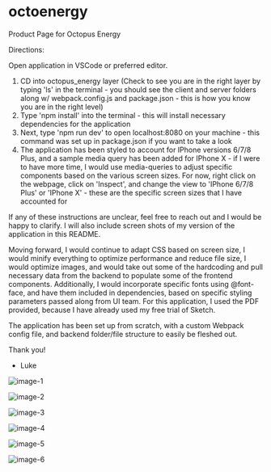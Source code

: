 # octoenergy
Product Page for Octopus Energy 

Directions:

Open application in VSCode or preferred editor.

1. CD into octopus_energy layer (Check to see you are in the right layer by typing 'ls' in the terminal - you should see the client and server folders along w/ webpack.config.js and package.json - this is how you know you are in the right level)
2. Type 'npm install' into the terminal - this will install necessary dependencies for the application
3. Next, type 'npm run dev' to open localhost:8080 on your machine - this command was set up in package.json if you want to take a look
4. The application has been styled to account for IPhone versions 6/7/8 Plus, and a sample media query has been added for IPhone X - if I were to have more time, I would use media-queries to adjust specific components based on the various screen sizes.  For now, right click on the webpage, click on 'Inspect', and change the view to 'IPhone 6/7/8 Plus' or 'IPhone X' - these are the specific screen sizes that I have accounted for


If any of these instructions are unclear, feel free to reach out and I would be happy to clarify.  I will also include screen shots of my version of the application in this README.

Moving forward, I would continue to adapt CSS based on screen size, I would minify everything to optimize performance and reduce file size, I would optimize images, and would take out some of the hardcoding and pull necessary data from the backend to populate some of the frontend components.  Additionally, I would incorporate specific fonts using @font-face, and have them included in dependencies, based on specific styling parameters passed along from UI team.  For this application, I used the PDF provided, because I have already used my free trial of Sketch. 

The application has been set up from scratch, with a custom Webpack config file, and backend folder/file structure to easily be fleshed out.

Thank you!

- Luke

![image-1](https://user-images.githubusercontent.com/50924085/105798861-f99c0300-5f47-11eb-8c5c-27ac027404d5.png)

![image-2](https://user-images.githubusercontent.com/50924085/105798869-fe60b700-5f47-11eb-88cb-325aa2253ddb.png)

![image-3](https://user-images.githubusercontent.com/50924085/105798878-04569800-5f48-11eb-8287-85851f860463.png)

![image-4](https://user-images.githubusercontent.com/50924085/105798907-1801fe80-5f48-11eb-9a95-3166ca65ae56.png)

![image-5](https://user-images.githubusercontent.com/50924085/105798925-218b6680-5f48-11eb-9d4a-3964f678339a.png)

![image-6](https://user-images.githubusercontent.com/50924085/105798940-2819de00-5f48-11eb-9460-fc49eee01414.png)




